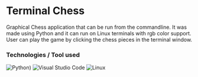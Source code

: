 # Terminal Chess

Graphical Chess application that can be run from the commandline. It was made using Python and it can run on Linux terminals with rgb color support. User can play the game by clicking the chess pieces in the terminal window.



### Technologies / Tool used

![Python](https://img.shields.io/badge/python-3670A0?style=for-the-badge&logo=python&logoColor=ffdd54))
![Visual Studio Code](https://img.shields.io/badge/Visual%20Studio%20Code-0078d7.svg?style=for-the-badge&logo=visual-studio-code&logoColor=white)
![Linux](https://img.shields.io/badge/Linux-FCC624?style=for-the-badge&logo=linux&logoColor=black)
